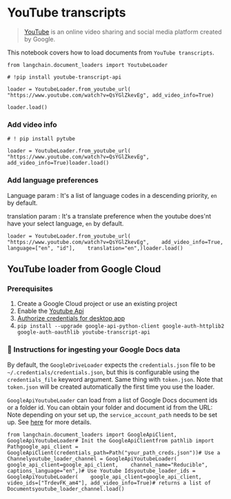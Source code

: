 YouTube transcripts
===================

> [YouTube](https://www.youtube.com/) is an online video sharing and social media platform created by Google.

This notebook covers how to load documents from `YouTube transcripts`.

    from langchain.document_loaders import YoutubeLoader

    # !pip install youtube-transcript-api

    loader = YoutubeLoader.from_youtube_url(    "https://www.youtube.com/watch?v=QsYGlZkevEg", add_video_info=True)

    loader.load()

### Add video info[​](#add-video-info "Direct link to Add video info")

    # ! pip install pytube

    loader = YoutubeLoader.from_youtube_url(    "https://www.youtube.com/watch?v=QsYGlZkevEg", add_video_info=True)loader.load()

### Add language preferences[​](#add-language-preferences "Direct link to Add language preferences")

Language param : It's a list of language codes in a descending priority, `en` by default.

translation param : It's a translate preference when the youtube does'nt have your select language, `en` by default.

    loader = YoutubeLoader.from_youtube_url(    "https://www.youtube.com/watch?v=QsYGlZkevEg",    add_video_info=True,    language=["en", "id"],    translation="en",)loader.load()

YouTube loader from Google Cloud[​](#youtube-loader-from-google-cloud "Direct link to YouTube loader from Google Cloud")
------------------------------------------------------------------------------------------------------------------------

### Prerequisites[​](#prerequisites "Direct link to Prerequisites")

1.  Create a Google Cloud project or use an existing project
2.  Enable the [Youtube Api](https://console.cloud.google.com/apis/enableflow?apiid=youtube.googleapis.com&project=sixth-grammar-344520)
3.  [Authorize credentials for desktop app](https://developers.google.com/drive/api/quickstart/python#authorize_credentials_for_a_desktop_application)
4.  `pip install --upgrade google-api-python-client google-auth-httplib2 google-auth-oauthlib youtube-transcript-api`

### 🧑 Instructions for ingesting your Google Docs data[​](#-instructions-for-ingesting-your-google-docs-data "Direct link to 🧑 Instructions for ingesting your Google Docs data")

By default, the `GoogleDriveLoader` expects the `credentials.json` file to be `~/.credentials/credentials.json`, but this is configurable using the `credentials_file` keyword argument. Same thing with `token.json`. Note that `token.json` will be created automatically the first time you use the loader.

`GoogleApiYoutubeLoader` can load from a list of Google Docs document ids or a folder id. You can obtain your folder and document id from the URL: Note depending on your set up, the `service_account_path` needs to be set up. See [here](https://developers.google.com/drive/api/v3/quickstart/python) for more details.

    from langchain.document_loaders import GoogleApiClient, GoogleApiYoutubeLoader# Init the GoogleApiClientfrom pathlib import Pathgoogle_api_client = GoogleApiClient(credentials_path=Path("your_path_creds.json"))# Use a Channelyoutube_loader_channel = GoogleApiYoutubeLoader(    google_api_client=google_api_client,    channel_name="Reducible",    captions_language="en",)# Use Youtube Idsyoutube_loader_ids = GoogleApiYoutubeLoader(    google_api_client=google_api_client, video_ids=["TrdevFK_am4"], add_video_info=True)# returns a list of Documentsyoutube_loader_channel.load()